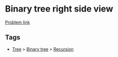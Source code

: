 # Binary tree right side view

[Problem link](https://leetcode.com/problems/binary-tree-right-side-view)

## Tags

* [Tree](/README.md#Tree) > [Binary tree](/README.md#Tree-Binary_tree) > [Recursion](/README.md#Tree-Binary_tree-Recursion)
